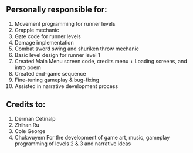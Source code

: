 ## Personally responsible for:
1. Movement programming for runner levels
2. Grapple mechanic
3. Gate code for runner levels
4. Damage implementation
5. Combat sword swing and shuriken throw mechanic
6. Basic level design for runner level 1 
7. Created Main Menu screen code, credits menu + Loading screens, and intro poem
8. Created end-game sequence
9. Fine-tuning gameplay & bug-fixing
10. Assisted in narrative development process

## Credits to:
1. Derman Cetinalp
2. Zhihan Ru
3. Cole George
4. Chukwuyem
For the development of game art, music, gameplay programming of levels 2 & 3 and narrative ideas
